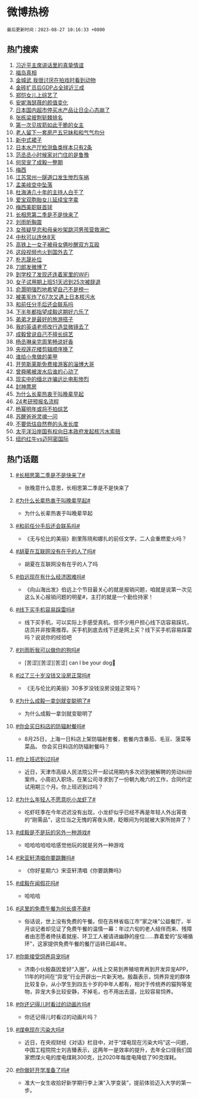 # 微博热榜

`最后更新时间：2023-08-27 10:16:33 +0800`

## 热门搜索

1. [习近平主席讲话里的真挚情谊](https://m.weibo.cn/search?containerid=100103type%3D1%26t%3D10%26q%3D%23%E4%B9%A0%E8%BF%91%E5%B9%B3%E4%B8%BB%E5%B8%AD%E8%AE%B2%E8%AF%9D%E9%87%8C%E7%9A%84%E7%9C%9F%E6%8C%9A%E6%83%85%E8%B0%8A%23&stream_entry_id=51&isnewpage=1&extparam=seat%3D1%26stream_entry_id%3D51%26cate%3D10103%26dgr%3D0%26pos%3D0%26filter_type%3Drealtimehot%26c_type%3D51%26display_time%3D1693102590%26pre_seqid%3D1693102590723027342105&luicode=10000011&lfid=106003type%253D25%2526t%253D3%2526disable_hot%253D1%2526filter_type%253Drealtimehot)
1. [福岛真相](https://m.weibo.cn/search?containerid=100103type%3D1%26t%3D10%26q%3D%23%E7%A6%8F%E5%B2%9B%E7%9C%9F%E7%9B%B8%23&stream_entry_id=31&isnewpage=1&extparam=seat%3D1%26realpos%3D1%26pos%3D0%26filter_type%3Drealtimehot%26c_type%3D31%26band_rank%3D1%26lcate%3D5001%26cate%3D5001%26flag%3D1%26stream_entry_id%3D31%26q%3D%2523%25E7%25A6%258F%25E5%25B2%259B%25E7%259C%259F%25E7%259B%25B8%2523%26dgr%3D0%26display_time%3D1693102590%26pre_seqid%3D1693102590723027342105&luicode=10000011&lfid=106003type%253D25%2526t%253D3%2526disable_hot%253D1%2526filter_type%253Drealtimehot)
1. [金城武 我很讨厌在拍戏时看到动物](https://m.weibo.cn/search?containerid=100103type%3D1%26t%3D10%26q%3D%E9%87%91%E5%9F%8E%E6%AD%A6+%E6%88%91%E5%BE%88%E8%AE%A8%E5%8E%8C%E5%9C%A8%E6%8B%8D%E6%88%8F%E6%97%B6%E7%9C%8B%E5%88%B0%E5%8A%A8%E7%89%A9&stream_entry_id=31&isnewpage=1&extparam=seat%3D1%26realpos%3D2%26pos%3D1%26filter_type%3Drealtimehot%26c_type%3D31%26band_rank%3D2%26lcate%3D5001%26cate%3D5001%26flag%3D1%26stream_entry_id%3D31%26q%3D%25E9%2587%2591%25E5%259F%258E%25E6%25AD%25A6%2520%25E6%2588%2591%25E5%25BE%2588%25E8%25AE%25A8%25E5%258E%258C%25E5%259C%25A8%25E6%258B%258D%25E6%2588%258F%25E6%2597%25B6%25E7%259C%258B%25E5%2588%25B0%25E5%258A%25A8%25E7%2589%25A9%26dgr%3D0%26display_time%3D1693102590%26pre_seqid%3D1693102590723027342105&luicode=10000011&lfid=106003type%253D25%2526t%253D3%2526disable_hot%253D1%2526filter_type%253Drealtimehot)
1. [金砖扩员后GDP占全球近三成](https://m.weibo.cn/search?containerid=100103type%3D1%26t%3D10%26q%3D%23%E9%87%91%E7%A0%96%E6%89%A9%E5%91%98%E5%90%8EGDP%E5%8D%A0%E5%85%A8%E7%90%83%E8%BF%91%E4%B8%89%E6%88%90%23&stream_entry_id=31&isnewpage=1&extparam=seat%3D1%26realpos%3D3%26pos%3D2%26filter_type%3Drealtimehot%26c_type%3D31%26band_rank%3D3%26lcate%3D5001%26cate%3D5001%26flag%3D0%26stream_entry_id%3D31%26q%3D%2523%25E9%2587%2591%25E7%25A0%2596%25E6%2589%25A9%25E5%2591%2598%25E5%2590%258EGDP%25E5%258D%25A0%25E5%2585%25A8%25E7%2590%2583%25E8%25BF%2591%25E4%25B8%2589%25E6%2588%2590%2523%26dgr%3D0%26display_time%3D1693102590%26pre_seqid%3D1693102590723027342105&luicode=10000011&lfid=106003type%253D25%2526t%253D3%2526disable_hot%253D1%2526filter_type%253Drealtimehot)
1. [郑恺女儿上综艺了](https://m.weibo.cn/search?containerid=100103type%3D1%26t%3D10%26q%3D%23%E9%83%91%E6%81%BA%E5%A5%B3%E5%84%BF%E4%B8%8A%E7%BB%BC%E8%89%BA%E4%BA%86%23&stream_entry_id=31&isnewpage=1&extparam=seat%3D1%26realpos%3D4%26pos%3D3%26filter_type%3Drealtimehot%26c_type%3D31%26band_rank%3D4%26lcate%3D5001%26cate%3D5001%26flag%3D2%26stream_entry_id%3D31%26q%3D%2523%25E9%2583%2591%25E6%2581%25BA%25E5%25A5%25B3%25E5%2584%25BF%25E4%25B8%258A%25E7%25BB%25BC%25E8%2589%25BA%25E4%25BA%2586%2523%26dgr%3D0%26display_time%3D1693102590%26pre_seqid%3D1693102590723027342105&luicode=10000011&lfid=106003type%253D25%2526t%253D3%2526disable_hot%253D1%2526filter_type%253Drealtimehot)
1. [安妮海瑟薇的颜值变化](https://m.weibo.cn/search?containerid=100103type%3D1%26t%3D10%26q%3D%E5%AE%89%E5%A6%AE%E6%B5%B7%E7%91%9F%E8%96%87%E7%9A%84%E9%A2%9C%E5%80%BC%E5%8F%98%E5%8C%96&stream_entry_id=31&isnewpage=1&extparam=seat%3D1%26realpos%3D5%26pos%3D4%26filter_type%3Drealtimehot%26c_type%3D31%26band_rank%3D5%26lcate%3D5001%26cate%3D5001%26flag%3D1%26stream_entry_id%3D31%26q%3D%25E5%25AE%2589%25E5%25A6%25AE%25E6%25B5%25B7%25E7%2591%259F%25E8%2596%2587%25E7%259A%2584%25E9%25A2%259C%25E5%2580%25BC%25E5%258F%2598%25E5%258C%2596%26dgr%3D0%26display_time%3D1693102590%26pre_seqid%3D1693102590723027342105&luicode=10000011&lfid=106003type%253D25%2526t%253D3%2526disable_hot%253D1%2526filter_type%253Drealtimehot)
1. [日本国内超市停买水产品让日企心态崩了](https://m.weibo.cn/search?containerid=100103type%3D1%26t%3D10%26q%3D%23%E6%97%A5%E6%9C%AC%E5%9B%BD%E5%86%85%E8%B6%85%E5%B8%82%E5%81%9C%E4%B9%B0%E6%B0%B4%E4%BA%A7%E5%93%81%E8%AE%A9%E6%97%A5%E4%BC%81%E5%BF%83%E6%80%81%E5%B4%A9%E4%BA%86%23&stream_entry_id=31&isnewpage=1&extparam=seat%3D1%26realpos%3D6%26pos%3D5%26filter_type%3Drealtimehot%26c_type%3D31%26band_rank%3D6%26lcate%3D5001%26cate%3D5001%26flag%3D16%26stream_entry_id%3D31%26q%3D%2523%25E6%2597%25A5%25E6%259C%25AC%25E5%259B%25BD%25E5%2586%2585%25E8%25B6%2585%25E5%25B8%2582%25E5%2581%259C%25E4%25B9%25B0%25E6%25B0%25B4%25E4%25BA%25A7%25E5%2593%2581%25E8%25AE%25A9%25E6%2597%25A5%25E4%25BC%2581%25E5%25BF%2583%25E6%2580%2581%25E5%25B4%25A9%25E4%25BA%2586%2523%26dgr%3D0%26display_time%3D1693102590%26pre_seqid%3D1693102590723027342105&luicode=10000011&lfid=106003type%253D25%2526t%253D3%2526disable_hot%253D1%2526filter_type%253Drealtimehot)
1. [张栋梁披荆斩棘排名](https://m.weibo.cn/search?containerid=100103type%3D1%26t%3D10%26q%3D%23%E5%BC%A0%E6%A0%8B%E6%A2%81%E6%8A%AB%E8%8D%86%E6%96%A9%E6%A3%98%E6%8E%92%E5%90%8D%23&stream_entry_id=31&isnewpage=1&extparam=seat%3D1%26realpos%3D7%26pos%3D6%26filter_type%3Drealtimehot%26c_type%3D31%26band_rank%3D7%26lcate%3D5001%26cate%3D5001%26flag%3D1%26stream_entry_id%3D31%26q%3D%2523%25E5%25BC%25A0%25E6%25A0%258B%25E6%25A2%2581%25E6%258A%25AB%25E8%258D%2586%25E6%2596%25A9%25E6%25A3%2598%25E6%258E%2592%25E5%2590%258D%2523%26dgr%3D0%26display_time%3D1693102590%26pre_seqid%3D1693102590723027342105&luicode=10000011&lfid=106003type%253D25%2526t%253D3%2526disable_hot%253D1%2526filter_type%253Drealtimehot)
1. [第一次见拔箭如此干脆的女主](https://m.weibo.cn/search?containerid=100103type%3D1%26t%3D10%26q%3D%E7%AC%AC%E4%B8%80%E6%AC%A1%E8%A7%81%E6%8B%94%E7%AE%AD%E5%A6%82%E6%AD%A4%E5%B9%B2%E8%84%86%E7%9A%84%E5%A5%B3%E4%B8%BB&stream_entry_id=31&isnewpage=1&extparam=seat%3D1%26realpos%3D8%26pos%3D7%26filter_type%3Drealtimehot%26c_type%3D31%26band_rank%3D8%26lcate%3D5001%26cate%3D5001%26flag%3D2%26stream_entry_id%3D31%26q%3D%25E7%25AC%25AC%25E4%25B8%2580%25E6%25AC%25A1%25E8%25A7%2581%25E6%258B%2594%25E7%25AE%25AD%25E5%25A6%2582%25E6%25AD%25A4%25E5%25B9%25B2%25E8%2584%2586%25E7%259A%2584%25E5%25A5%25B3%25E4%25B8%25BB%26dgr%3D0%26display_time%3D1693102590%26pre_seqid%3D1693102590723027342105&luicode=10000011&lfid=106003type%253D25%2526t%253D3%2526disable_hot%253D1%2526filter_type%253Drealtimehot)
1. [老人留下一套房产五兄妹和和气气均分](https://m.weibo.cn/search?containerid=100103type%3D1%26t%3D10%26q%3D%23%E8%80%81%E4%BA%BA%E7%95%99%E4%B8%8B%E4%B8%80%E5%A5%97%E6%88%BF%E4%BA%A7%E4%BA%94%E5%85%84%E5%A6%B9%E5%92%8C%E5%92%8C%E6%B0%94%E6%B0%94%E5%9D%87%E5%88%86%23&stream_entry_id=31&isnewpage=1&extparam=seat%3D1%26realpos%3D9%26pos%3D8%26filter_type%3Drealtimehot%26c_type%3D31%26band_rank%3D9%26lcate%3D5001%26cate%3D5001%26flag%3D32768%26stream_entry_id%3D31%26q%3D%2523%25E8%2580%2581%25E4%25BA%25BA%25E7%2595%2599%25E4%25B8%258B%25E4%25B8%2580%25E5%25A5%2597%25E6%2588%25BF%25E4%25BA%25A7%25E4%25BA%2594%25E5%2585%2584%25E5%25A6%25B9%25E5%2592%258C%25E5%2592%258C%25E6%25B0%2594%25E6%25B0%2594%25E5%259D%2587%25E5%2588%2586%2523%26dgr%3D0%26display_time%3D1693102590%26pre_seqid%3D1693102590723027342105&luicode=10000011&lfid=106003type%253D25%2526t%253D3%2526disable_hot%253D1%2526filter_type%253Drealtimehot)
1. [新中式裙子](https://m.weibo.cn/search?containerid=100103type%3D1%26t%3D10%26q%3D%E6%96%B0%E4%B8%AD%E5%BC%8F%E8%A3%99%E5%AD%90&stream_entry_id=31&isnewpage=1&extparam=seat%3D1%26realpos%3D10%26pos%3D9%26filter_type%3Drealtimehot%26c_type%3D31%26band_rank%3D10%26lcate%3D5001%26cate%3D5001%26flag%3D1%26stream_entry_id%3D31%26q%3D%25E6%2596%25B0%25E4%25B8%25AD%25E5%25BC%258F%25E8%25A3%2599%25E5%25AD%2590%26dgr%3D0%26display_time%3D1693102590%26pre_seqid%3D1693102590723027342105&luicode=10000011&lfid=106003type%253D25%2526t%253D3%2526disable_hot%253D1%2526filter_type%253Drealtimehot)
1. [日本水产厅检测鱼类样本只有2条](https://m.weibo.cn/search?containerid=100103type%3D1%26t%3D10%26q%3D%23%E6%97%A5%E6%9C%AC%E6%B0%B4%E4%BA%A7%E5%8E%85%E6%A3%80%E6%B5%8B%E9%B1%BC%E7%B1%BB%E6%A0%B7%E6%9C%AC%E5%8F%AA%E6%9C%892%E6%9D%A1%23&stream_entry_id=31&isnewpage=1&extparam=seat%3D1%26realpos%3D11%26pos%3D10%26filter_type%3Drealtimehot%26c_type%3D31%26band_rank%3D11%26lcate%3D5001%26cate%3D5001%26flag%3D2%26stream_entry_id%3D31%26q%3D%2523%25E6%2597%25A5%25E6%259C%25AC%25E6%25B0%25B4%25E4%25BA%25A7%25E5%258E%2585%25E6%25A3%2580%25E6%25B5%258B%25E9%25B1%25BC%25E7%25B1%25BB%25E6%25A0%25B7%25E6%259C%25AC%25E5%258F%25AA%25E6%259C%25892%25E6%259D%25A1%2523%26dgr%3D0%26display_time%3D1693102590%26pre_seqid%3D1693102590723027342105&luicode=10000011&lfid=106003type%253D25%2526t%253D3%2526disable_hot%253D1%2526filter_type%253Drealtimehot)
1. [范丞丞小时候家对门住的是鲁豫](https://m.weibo.cn/search?containerid=100103type%3D1%26t%3D10%26q%3D%23%E8%8C%83%E4%B8%9E%E4%B8%9E%E5%B0%8F%E6%97%B6%E5%80%99%E5%AE%B6%E5%AF%B9%E9%97%A8%E4%BD%8F%E7%9A%84%E6%98%AF%E9%B2%81%E8%B1%AB%23&stream_entry_id=31&isnewpage=1&extparam=seat%3D1%26realpos%3D12%26pos%3D11%26filter_type%3Drealtimehot%26c_type%3D31%26band_rank%3D12%26lcate%3D5001%26cate%3D5001%26flag%3D1%26stream_entry_id%3D31%26q%3D%2523%25E8%258C%2583%25E4%25B8%259E%25E4%25B8%259E%25E5%25B0%258F%25E6%2597%25B6%25E5%2580%2599%25E5%25AE%25B6%25E5%25AF%25B9%25E9%2597%25A8%25E4%25BD%258F%25E7%259A%2584%25E6%2598%25AF%25E9%25B2%2581%25E8%25B1%25AB%2523%26dgr%3D0%26display_time%3D1693102590%26pre_seqid%3D1693102590723027342105&luicode=10000011&lfid=106003type%253D25%2526t%253D3%2526disable_hot%253D1%2526filter_type%253Drealtimehot)
1. [何炅宠了成毅一整期](https://m.weibo.cn/search?containerid=100103type%3D1%26t%3D10%26q%3D%23%E4%BD%95%E7%82%85%E5%AE%A0%E4%BA%86%E6%88%90%E6%AF%85%E4%B8%80%E6%95%B4%E6%9C%9F%23&stream_entry_id=31&isnewpage=1&extparam=seat%3D1%26realpos%3D13%26pos%3D12%26filter_type%3Drealtimehot%26c_type%3D31%26band_rank%3D13%26lcate%3D5001%26cate%3D5001%26flag%3D1%26stream_entry_id%3D31%26q%3D%2523%25E4%25BD%2595%25E7%2582%2585%25E5%25AE%25A0%25E4%25BA%2586%25E6%2588%2590%25E6%25AF%2585%25E4%25B8%2580%25E6%2595%25B4%25E6%259C%259F%2523%26dgr%3D0%26display_time%3D1693102590%26pre_seqid%3D1693102590723027342105&luicode=10000011&lfid=106003type%253D25%2526t%253D3%2526disable_hot%253D1%2526filter_type%253Drealtimehot)
1. [梅西](https://m.weibo.cn/search?containerid=100103type%3D1%26t%3D10%26q%3D%E6%A2%85%E8%A5%BF&stream_entry_id=31&isnewpage=1&extparam=seat%3D1%26realpos%3D14%26pos%3D13%26filter_type%3Drealtimehot%26c_type%3D31%26band_rank%3D14%26lcate%3D5001%26cate%3D5001%26flag%3D1%26stream_entry_id%3D31%26q%3D%25E6%25A2%2585%25E8%25A5%25BF%26dgr%3D0%26display_time%3D1693102590%26pre_seqid%3D1693102590723027342105&luicode=10000011&lfid=106003type%253D25%2526t%253D3%2526disable_hot%253D1%2526filter_type%253Drealtimehot)
1. [江苏常州一隧道口发生惨烈车祸](https://m.weibo.cn/search?containerid=100103type%3D1%26t%3D10%26q%3D%23%E6%B1%9F%E8%8B%8F%E5%B8%B8%E5%B7%9E%E4%B8%80%E9%9A%A7%E9%81%93%E5%8F%A3%E5%8F%91%E7%94%9F%E6%83%A8%E7%83%88%E8%BD%A6%E7%A5%B8%23&stream_entry_id=31&isnewpage=1&extparam=seat%3D1%26realpos%3D15%26pos%3D14%26filter_type%3Drealtimehot%26c_type%3D31%26band_rank%3D15%26lcate%3D5001%26cate%3D5001%26flag%3D0%26stream_entry_id%3D31%26q%3D%2523%25E6%25B1%259F%25E8%258B%258F%25E5%25B8%25B8%25E5%25B7%259E%25E4%25B8%2580%25E9%259A%25A7%25E9%2581%2593%25E5%258F%25A3%25E5%258F%2591%25E7%2594%259F%25E6%2583%25A8%25E7%2583%2588%25E8%25BD%25A6%25E7%25A5%25B8%2523%26dgr%3D0%26display_time%3D1693102590%26pre_seqid%3D1693102590723027342105&luicode=10000011&lfid=106003type%253D25%2526t%253D3%2526disable_hot%253D1%2526filter_type%253Drealtimehot)
1. [孟美岐空中坠落](https://m.weibo.cn/search?containerid=100103type%3D1%26t%3D10%26q%3D%23%E5%AD%9F%E7%BE%8E%E5%B2%90%E7%A9%BA%E4%B8%AD%E5%9D%A0%E8%90%BD%23&stream_entry_id=31&isnewpage=1&extparam=seat%3D1%26realpos%3D16%26pos%3D15%26filter_type%3Drealtimehot%26c_type%3D31%26band_rank%3D16%26lcate%3D5001%26cate%3D5001%26flag%3D2%26stream_entry_id%3D31%26q%3D%2523%25E5%25AD%259F%25E7%25BE%258E%25E5%25B2%2590%25E7%25A9%25BA%25E4%25B8%25AD%25E5%259D%25A0%25E8%2590%25BD%2523%26dgr%3D0%26display_time%3D1693102590%26pre_seqid%3D1693102590723027342105&luicode=10000011&lfid=106003type%253D25%2526t%253D3%2526disable_hot%253D1%2526filter_type%253Drealtimehot)
1. [杜海涛几十年的主持人白干了](https://m.weibo.cn/search?containerid=100103type%3D1%26t%3D10%26q%3D%23%E6%9D%9C%E6%B5%B7%E6%B6%9B%E5%87%A0%E5%8D%81%E5%B9%B4%E7%9A%84%E4%B8%BB%E6%8C%81%E4%BA%BA%E7%99%BD%E5%B9%B2%E4%BA%86%23&stream_entry_id=31&isnewpage=1&extparam=seat%3D1%26realpos%3D17%26pos%3D16%26filter_type%3Drealtimehot%26c_type%3D31%26band_rank%3D17%26lcate%3D5001%26cate%3D5001%26flag%3D1%26stream_entry_id%3D31%26q%3D%2523%25E6%259D%259C%25E6%25B5%25B7%25E6%25B6%259B%25E5%2587%25A0%25E5%258D%2581%25E5%25B9%25B4%25E7%259A%2584%25E4%25B8%25BB%25E6%258C%2581%25E4%25BA%25BA%25E7%2599%25BD%25E5%25B9%25B2%25E4%25BA%2586%2523%26dgr%3D0%26display_time%3D1693102590%26pre_seqid%3D1693102590723027342105&luicode=10000011&lfid=106003type%253D25%2526t%253D3%2526disable_hot%253D1%2526filter_type%253Drealtimehot)
1. [爱宝双胞胎女儿延续宝字辈](https://m.weibo.cn/search?containerid=100103type%3D1%26t%3D10%26q%3D%23%E7%88%B1%E5%AE%9D%E5%8F%8C%E8%83%9E%E8%83%8E%E5%A5%B3%E5%84%BF%E5%BB%B6%E7%BB%AD%E5%AE%9D%E5%AD%97%E8%BE%88%23&stream_entry_id=31&isnewpage=1&extparam=seat%3D1%26realpos%3D18%26pos%3D17%26filter_type%3Drealtimehot%26c_type%3D31%26band_rank%3D18%26lcate%3D5001%26cate%3D5001%26flag%3D32768%26stream_entry_id%3D31%26q%3D%2523%25E7%2588%25B1%25E5%25AE%259D%25E5%258F%258C%25E8%2583%259E%25E8%2583%258E%25E5%25A5%25B3%25E5%2584%25BF%25E5%25BB%25B6%25E7%25BB%25AD%25E5%25AE%259D%25E5%25AD%2597%25E8%25BE%2588%2523%26dgr%3D0%26display_time%3D1693102590%26pre_seqid%3D1693102590723027342105&luicode=10000011&lfid=106003type%253D25%2526t%253D3%2526disable_hot%253D1%2526filter_type%253Drealtimehot)
1. [梅西美职联首球](https://m.weibo.cn/search?containerid=100103type%3D1%26t%3D10%26q%3D%23%E6%A2%85%E8%A5%BF%E7%BE%8E%E8%81%8C%E8%81%94%E9%A6%96%E7%90%83%23&stream_entry_id=31&isnewpage=1&extparam=seat%3D1%26realpos%3D19%26pos%3D18%26filter_type%3Drealtimehot%26c_type%3D31%26band_rank%3D19%26lcate%3D5001%26cate%3D5001%26flag%3D1%26stream_entry_id%3D31%26q%3D%2523%25E6%25A2%2585%25E8%25A5%25BF%25E7%25BE%258E%25E8%2581%258C%25E8%2581%2594%25E9%25A6%2596%25E7%2590%2583%2523%26dgr%3D0%26display_time%3D1693102590%26pre_seqid%3D1693102590723027342105&luicode=10000011&lfid=106003type%253D25%2526t%253D3%2526disable_hot%253D1%2526filter_type%253Drealtimehot)
1. [长相思第二季是不是快来了](https://m.weibo.cn/search?containerid=100103type%3D1%26t%3D10%26q%3D%23%E9%95%BF%E7%9B%B8%E6%80%9D%E7%AC%AC%E4%BA%8C%E5%AD%A3%E6%98%AF%E4%B8%8D%E6%98%AF%E5%BF%AB%E6%9D%A5%E4%BA%86%23&stream_entry_id=31&isnewpage=1&extparam=seat%3D1%26realpos%3D20%26pos%3D19%26filter_type%3Drealtimehot%26c_type%3D31%26band_rank%3D20%26lcate%3D5001%26cate%3D5001%26flag%3D0%26stream_entry_id%3D31%26q%3D%2523%25E9%2595%25BF%25E7%259B%25B8%25E6%2580%259D%25E7%25AC%25AC%25E4%25BA%258C%25E5%25AD%25A3%25E6%2598%25AF%25E4%25B8%258D%25E6%2598%25AF%25E5%25BF%25AB%25E6%259D%25A5%25E4%25BA%2586%2523%26dgr%3D0%26display_time%3D1693102590%26pre_seqid%3D1693102590723027342105&luicode=10000011&lfid=106003type%253D25%2526t%253D3%2526disable_hot%253D1%2526filter_type%253Drealtimehot)
1. [刘雨昕胸震](https://m.weibo.cn/search?containerid=100103type%3D1%26t%3D10%26q%3D%23%E5%88%98%E9%9B%A8%E6%98%95%E8%83%B8%E9%9C%87%23&stream_entry_id=31&isnewpage=1&extparam=seat%3D1%26realpos%3D21%26pos%3D20%26filter_type%3Drealtimehot%26c_type%3D31%26band_rank%3D21%26lcate%3D5001%26cate%3D5001%26flag%3D1%26stream_entry_id%3D31%26q%3D%2523%25E5%2588%2598%25E9%259B%25A8%25E6%2598%2595%25E8%2583%25B8%25E9%259C%2587%2523%26dgr%3D0%26display_time%3D1693102590%26pre_seqid%3D1693102590723027342105&luicode=10000011&lfid=106003type%253D25%2526t%253D3%2526disable_hot%253D1%2526filter_type%253Drealtimehot)
1. [女孩疑早恋和母亲吵架跳河男孩营救溺亡](https://m.weibo.cn/search?containerid=100103type%3D1%26t%3D10%26q%3D%23%E5%A5%B3%E5%AD%A9%E7%96%91%E6%97%A9%E6%81%8B%E5%92%8C%E6%AF%8D%E4%BA%B2%E5%90%B5%E6%9E%B6%E8%B7%B3%E6%B2%B3%E7%94%B7%E5%AD%A9%E8%90%A5%E6%95%91%E6%BA%BA%E4%BA%A1%23&stream_entry_id=31&isnewpage=1&extparam=seat%3D1%26realpos%3D22%26pos%3D21%26filter_type%3Drealtimehot%26c_type%3D31%26band_rank%3D22%26lcate%3D5001%26cate%3D5001%26flag%3D2%26stream_entry_id%3D31%26q%3D%2523%25E5%25A5%25B3%25E5%25AD%25A9%25E7%2596%2591%25E6%2597%25A9%25E6%2581%258B%25E5%2592%258C%25E6%25AF%258D%25E4%25BA%25B2%25E5%2590%25B5%25E6%259E%25B6%25E8%25B7%25B3%25E6%25B2%25B3%25E7%2594%25B7%25E5%25AD%25A9%25E8%2590%25A5%25E6%2595%2591%25E6%25BA%25BA%25E4%25BA%25A1%2523%26dgr%3D0%26display_time%3D1693102590%26pre_seqid%3D1693102590723027342105&luicode=10000011&lfid=106003type%253D25%2526t%253D3%2526disable_hot%253D1%2526filter_type%253Drealtimehot)
1. [中秋可以连休8天](https://m.weibo.cn/search?containerid=100103type%3D1%26t%3D10%26q%3D%23%E4%B8%AD%E7%A7%8B%E5%8F%AF%E4%BB%A5%E8%BF%9E%E4%BC%918%E5%A4%A9%23&stream_entry_id=31&isnewpage=1&extparam=seat%3D1%26realpos%3D23%26pos%3D22%26filter_type%3Drealtimehot%26c_type%3D31%26band_rank%3D23%26lcate%3D5001%26cate%3D5001%26flag%3D1%26stream_entry_id%3D31%26q%3D%2523%25E4%25B8%25AD%25E7%25A7%258B%25E5%258F%25AF%25E4%25BB%25A5%25E8%25BF%259E%25E4%25BC%25918%25E5%25A4%25A9%2523%26dgr%3D0%26display_time%3D1693102590%26pre_seqid%3D1693102590723027342105&luicode=10000011&lfid=106003type%253D25%2526t%253D3%2526disable_hot%253D1%2526filter_type%253Drealtimehot)
1. [高铁上一女子被母女俩吵醒双方互殴](https://m.weibo.cn/search?containerid=100103type%3D1%26t%3D10%26q%3D%23%E9%AB%98%E9%93%81%E4%B8%8A%E4%B8%80%E5%A5%B3%E5%AD%90%E8%A2%AB%E6%AF%8D%E5%A5%B3%E4%BF%A9%E5%90%B5%E9%86%92%E5%8F%8C%E6%96%B9%E4%BA%92%E6%AE%B4%23&stream_entry_id=31&isnewpage=1&extparam=seat%3D1%26realpos%3D24%26pos%3D23%26filter_type%3Drealtimehot%26c_type%3D31%26band_rank%3D24%26lcate%3D5001%26cate%3D5001%26flag%3D1%26stream_entry_id%3D31%26q%3D%2523%25E9%25AB%2598%25E9%2593%2581%25E4%25B8%258A%25E4%25B8%2580%25E5%25A5%25B3%25E5%25AD%2590%25E8%25A2%25AB%25E6%25AF%258D%25E5%25A5%25B3%25E4%25BF%25A9%25E5%2590%25B5%25E9%2586%2592%25E5%258F%258C%25E6%2596%25B9%25E4%25BA%2592%25E6%25AE%25B4%2523%26dgr%3D0%26display_time%3D1693102590%26pre_seqid%3D1693102590723027342105&luicode=10000011&lfid=106003type%253D25%2526t%253D3%2526disable_hot%253D1%2526filter_type%253Drealtimehot)
1. [这段视频也火到国外去了](https://m.weibo.cn/search?containerid=100103type%3D1%26t%3D10%26q%3D%E8%BF%99%E6%AE%B5%E8%A7%86%E9%A2%91%E4%B9%9F%E7%81%AB%E5%88%B0%E5%9B%BD%E5%A4%96%E5%8E%BB%E4%BA%86&stream_entry_id=31&isnewpage=1&extparam=seat%3D1%26realpos%3D25%26pos%3D24%26filter_type%3Drealtimehot%26c_type%3D31%26band_rank%3D25%26lcate%3D5001%26cate%3D5001%26flag%3D1%26stream_entry_id%3D31%26q%3D%25E8%25BF%2599%25E6%25AE%25B5%25E8%25A7%2586%25E9%25A2%2591%25E4%25B9%259F%25E7%2581%25AB%25E5%2588%25B0%25E5%259B%25BD%25E5%25A4%2596%25E5%258E%25BB%25E4%25BA%2586%26dgr%3D0%26display_time%3D1693102590%26pre_seqid%3D1693102590723027342105&luicode=10000011&lfid=106003type%253D25%2526t%253D3%2526disable_hot%253D1%2526filter_type%253Drealtimehot)
1. [朴志晟补位](https://m.weibo.cn/search?containerid=100103type%3D1%26t%3D10%26q%3D%E6%9C%B4%E5%BF%97%E6%99%9F%E8%A1%A5%E4%BD%8D&stream_entry_id=31&isnewpage=1&extparam=seat%3D1%26realpos%3D26%26pos%3D25%26filter_type%3Drealtimehot%26c_type%3D31%26band_rank%3D26%26lcate%3D5001%26cate%3D5001%26flag%3D1%26stream_entry_id%3D31%26q%3D%25E6%259C%25B4%25E5%25BF%2597%25E6%2599%259F%25E8%25A1%25A5%25E4%25BD%258D%26dgr%3D0%26display_time%3D1693102590%26pre_seqid%3D1693102590723027342105&luicode=10000011&lfid=106003type%253D25%2526t%253D3%2526disable_hot%253D1%2526filter_type%253Drealtimehot)
1. [刀郎发微博了](https://m.weibo.cn/search?containerid=100103type%3D1%26t%3D10%26q%3D%23%E5%88%80%E9%83%8E%E5%8F%91%E5%BE%AE%E5%8D%9A%E4%BA%86%23&stream_entry_id=31&isnewpage=1&extparam=seat%3D1%26realpos%3D27%26pos%3D26%26filter_type%3Drealtimehot%26c_type%3D31%26band_rank%3D27%26lcate%3D5001%26cate%3D5001%26flag%3D0%26stream_entry_id%3D31%26q%3D%2523%25E5%2588%2580%25E9%2583%258E%25E5%258F%2591%25E5%25BE%25AE%25E5%258D%259A%25E4%25BA%2586%2523%26dgr%3D0%26display_time%3D1693102590%26pre_seqid%3D1693102590723027342105&luicode=10000011&lfid=106003type%253D25%2526t%253D3%2526disable_hot%253D1%2526filter_type%253Drealtimehot)
1. [到学校了发现还连着家里的WiFi](https://m.weibo.cn/search?containerid=100103type%3D1%26t%3D10%26q%3D%E5%88%B0%E5%AD%A6%E6%A0%A1%E4%BA%86%E5%8F%91%E7%8E%B0%E8%BF%98%E8%BF%9E%E7%9D%80%E5%AE%B6%E9%87%8C%E7%9A%84WiFi&stream_entry_id=31&isnewpage=1&extparam=seat%3D1%26realpos%3D28%26pos%3D27%26filter_type%3Drealtimehot%26c_type%3D31%26band_rank%3D28%26lcate%3D5001%26cate%3D5001%26flag%3D0%26stream_entry_id%3D31%26q%3D%25E5%2588%25B0%25E5%25AD%25A6%25E6%25A0%25A1%25E4%25BA%2586%25E5%258F%2591%25E7%258E%25B0%25E8%25BF%2598%25E8%25BF%259E%25E7%259D%2580%25E5%25AE%25B6%25E9%2587%258C%25E7%259A%2584WiFi%26dgr%3D0%26display_time%3D1693102590%26pre_seqid%3D1693102590723027342105&luicode=10000011&lfid=106003type%253D25%2526t%253D3%2526disable_hot%253D1%2526filter_type%253Drealtimehot)
1. [女子试用期上班51天迟到25次被辞退](https://m.weibo.cn/search?containerid=100103type%3D1%26t%3D10%26q%3D%23%E5%A5%B3%E5%AD%90%E8%AF%95%E7%94%A8%E6%9C%9F%E4%B8%8A%E7%8F%AD51%E5%A4%A9%E8%BF%9F%E5%88%B025%E6%AC%A1%E8%A2%AB%E8%BE%9E%E9%80%80%23&stream_entry_id=31&isnewpage=1&extparam=seat%3D1%26realpos%3D29%26pos%3D28%26filter_type%3Drealtimehot%26c_type%3D31%26band_rank%3D29%26lcate%3D5001%26cate%3D5001%26flag%3D0%26stream_entry_id%3D31%26q%3D%2523%25E5%25A5%25B3%25E5%25AD%2590%25E8%25AF%2595%25E7%2594%25A8%25E6%259C%259F%25E4%25B8%258A%25E7%258F%25AD51%25E5%25A4%25A9%25E8%25BF%259F%25E5%2588%25B025%25E6%25AC%25A1%25E8%25A2%25AB%25E8%25BE%259E%25E9%2580%2580%2523%26dgr%3D0%26display_time%3D1693102590%26pre_seqid%3D1693102590723027342105&luicode=10000011&lfid=106003type%253D25%2526t%253D3%2526disable_hot%253D1%2526filter_type%253Drealtimehot)
1. [俞灏明强烈地希望自己不是榜一](https://m.weibo.cn/search?containerid=100103type%3D1%26t%3D10%26q%3D%23%E4%BF%9E%E7%81%8F%E6%98%8E%E5%BC%BA%E7%83%88%E5%9C%B0%E5%B8%8C%E6%9C%9B%E8%87%AA%E5%B7%B1%E4%B8%8D%E6%98%AF%E6%A6%9C%E4%B8%80%23&stream_entry_id=31&isnewpage=1&extparam=seat%3D1%26realpos%3D30%26pos%3D29%26filter_type%3Drealtimehot%26c_type%3D31%26band_rank%3D30%26lcate%3D5001%26cate%3D5001%26flag%3D1%26stream_entry_id%3D31%26q%3D%2523%25E4%25BF%259E%25E7%2581%258F%25E6%2598%258E%25E5%25BC%25BA%25E7%2583%2588%25E5%259C%25B0%25E5%25B8%258C%25E6%259C%259B%25E8%2587%25AA%25E5%25B7%25B1%25E4%25B8%258D%25E6%2598%25AF%25E6%25A6%259C%25E4%25B8%2580%2523%26dgr%3D0%26display_time%3D1693102590%26pre_seqid%3D1693102590723027342105&luicode=10000011&lfid=106003type%253D25%2526t%253D3%2526disable_hot%253D1%2526filter_type%253Drealtimehot)
1. [被美军炸了67次又遇上日本核污水](https://m.weibo.cn/search?containerid=100103type%3D1%26t%3D10%26q%3D%23%E8%A2%AB%E7%BE%8E%E5%86%9B%E7%82%B8%E4%BA%8667%E6%AC%A1%E5%8F%88%E9%81%87%E4%B8%8A%E6%97%A5%E6%9C%AC%E6%A0%B8%E6%B1%A1%E6%B0%B4%23&stream_entry_id=31&isnewpage=1&extparam=seat%3D1%26realpos%3D31%26pos%3D30%26filter_type%3Drealtimehot%26c_type%3D31%26band_rank%3D31%26lcate%3D5001%26cate%3D5001%26flag%3D1%26stream_entry_id%3D31%26q%3D%2523%25E8%25A2%25AB%25E7%25BE%258E%25E5%2586%259B%25E7%2582%25B8%25E4%25BA%258667%25E6%25AC%25A1%25E5%258F%2588%25E9%2581%2587%25E4%25B8%258A%25E6%2597%25A5%25E6%259C%25AC%25E6%25A0%25B8%25E6%25B1%25A1%25E6%25B0%25B4%2523%26dgr%3D0%26display_time%3D1693102590%26pre_seqid%3D1693102590723027342105&luicode=10000011&lfid=106003type%253D25%2526t%253D3%2526disable_hot%253D1%2526filter_type%253Drealtimehot)
1. [和前任分手后还会联系吗](https://m.weibo.cn/search?containerid=100103type%3D1%26t%3D10%26q%3D%23%E5%92%8C%E5%89%8D%E4%BB%BB%E5%88%86%E6%89%8B%E5%90%8E%E8%BF%98%E4%BC%9A%E8%81%94%E7%B3%BB%E5%90%97%23&stream_entry_id=31&isnewpage=1&extparam=seat%3D1%26realpos%3D32%26pos%3D31%26filter_type%3Drealtimehot%26c_type%3D31%26band_rank%3D32%26lcate%3D5001%26cate%3D5001%26flag%3D1%26stream_entry_id%3D31%26q%3D%2523%25E5%2592%258C%25E5%2589%258D%25E4%25BB%25BB%25E5%2588%2586%25E6%2589%258B%25E5%2590%258E%25E8%25BF%2598%25E4%25BC%259A%25E8%2581%2594%25E7%25B3%25BB%25E5%2590%2597%2523%26dgr%3D0%26display_time%3D1693102590%26pre_seqid%3D1693102590723027342105&luicode=10000011&lfid=106003type%253D25%2526t%253D3%2526disable_hot%253D1%2526filter_type%253Drealtimehot)
1. [下半年都指望成毅这期好六乐了](https://m.weibo.cn/search?containerid=100103type%3D1%26t%3D10%26q%3D%E4%B8%8B%E5%8D%8A%E5%B9%B4%E9%83%BD%E6%8C%87%E6%9C%9B%E6%88%90%E6%AF%85%E8%BF%99%E6%9C%9F%E5%A5%BD%E5%85%AD%E4%B9%90%E4%BA%86&stream_entry_id=31&isnewpage=1&extparam=seat%3D1%26realpos%3D33%26pos%3D32%26filter_type%3Drealtimehot%26c_type%3D31%26band_rank%3D33%26lcate%3D5001%26cate%3D5001%26flag%3D1%26stream_entry_id%3D31%26q%3D%25E4%25B8%258B%25E5%258D%258A%25E5%25B9%25B4%25E9%2583%25BD%25E6%258C%2587%25E6%259C%259B%25E6%2588%2590%25E6%25AF%2585%25E8%25BF%2599%25E6%259C%259F%25E5%25A5%25BD%25E5%2585%25AD%25E4%25B9%2590%25E4%25BA%2586%26dgr%3D0%26display_time%3D1693102590%26pre_seqid%3D1693102590723027342105&luicode=10000011&lfid=106003type%253D25%2526t%253D3%2526disable_hot%253D1%2526filter_type%253Drealtimehot)
1. [弟弟才是最好的旅游搭子](https://m.weibo.cn/search?containerid=100103type%3D1%26t%3D10%26q%3D%E5%BC%9F%E5%BC%9F%E6%89%8D%E6%98%AF%E6%9C%80%E5%A5%BD%E7%9A%84%E6%97%85%E6%B8%B8%E6%90%AD%E5%AD%90&stream_entry_id=31&isnewpage=1&extparam=seat%3D1%26realpos%3D34%26pos%3D33%26filter_type%3Drealtimehot%26c_type%3D31%26band_rank%3D34%26lcate%3D5001%26cate%3D5001%26flag%3D0%26stream_entry_id%3D31%26q%3D%25E5%25BC%259F%25E5%25BC%259F%25E6%2589%258D%25E6%2598%25AF%25E6%259C%2580%25E5%25A5%25BD%25E7%259A%2584%25E6%2597%2585%25E6%25B8%25B8%25E6%2590%25AD%25E5%25AD%2590%26dgr%3D0%26display_time%3D1693102590%26pre_seqid%3D1693102590723027342105&luicode=10000011&lfid=106003type%253D25%2526t%253D3%2526disable_hot%253D1%2526filter_type%253Drealtimehot)
1. [我的英语老师改行造显微镜去了](https://m.weibo.cn/search?containerid=100103type%3D1%26t%3D10%26q%3D%23%E6%88%91%E7%9A%84%E8%8B%B1%E8%AF%AD%E8%80%81%E5%B8%88%E6%94%B9%E8%A1%8C%E9%80%A0%E6%98%BE%E5%BE%AE%E9%95%9C%E5%8E%BB%E4%BA%86%23&stream_entry_id=31&isnewpage=1&extparam=seat%3D1%26realpos%3D35%26pos%3D34%26filter_type%3Drealtimehot%26c_type%3D31%26band_rank%3D35%26lcate%3D5001%26cate%3D5001%26flag%3D32768%26stream_entry_id%3D31%26q%3D%2523%25E6%2588%2591%25E7%259A%2584%25E8%258B%25B1%25E8%25AF%25AD%25E8%2580%2581%25E5%25B8%2588%25E6%2594%25B9%25E8%25A1%258C%25E9%2580%25A0%25E6%2598%25BE%25E5%25BE%25AE%25E9%2595%259C%25E5%258E%25BB%25E4%25BA%2586%2523%26dgr%3D0%26display_time%3D1693102590%26pre_seqid%3D1693102590723027342105&luicode=10000011&lfid=106003type%253D25%2526t%253D3%2526disable_hot%253D1%2526filter_type%253Drealtimehot)
1. [成毅曾说自己不擅长综艺](https://m.weibo.cn/search?containerid=100103type%3D1%26t%3D10%26q%3D%23%E6%88%90%E6%AF%85%E6%9B%BE%E8%AF%B4%E8%87%AA%E5%B7%B1%E4%B8%8D%E6%93%85%E9%95%BF%E7%BB%BC%E8%89%BA%23&stream_entry_id=31&isnewpage=1&extparam=seat%3D1%26realpos%3D36%26pos%3D35%26filter_type%3Drealtimehot%26c_type%3D31%26band_rank%3D36%26lcate%3D5001%26cate%3D5001%26flag%3D1%26stream_entry_id%3D31%26q%3D%2523%25E6%2588%2590%25E6%25AF%2585%25E6%259B%25BE%25E8%25AF%25B4%25E8%2587%25AA%25E5%25B7%25B1%25E4%25B8%258D%25E6%2593%2585%25E9%2595%25BF%25E7%25BB%25BC%25E8%2589%25BA%2523%26dgr%3D0%26display_time%3D1693102590%26pre_seqid%3D1693102590723027342105&luicode=10000011&lfid=106003type%253D25%2526t%253D3%2526disable_hot%253D1%2526filter_type%253Drealtimehot)
1. [杨丞琳亲完周笔畅说好香](https://m.weibo.cn/search?containerid=100103type%3D1%26t%3D10%26q%3D%23%E6%9D%A8%E4%B8%9E%E7%90%B3%E4%BA%B2%E5%AE%8C%E5%91%A8%E7%AC%94%E7%95%85%E8%AF%B4%E5%A5%BD%E9%A6%99%23&stream_entry_id=31&isnewpage=1&extparam=seat%3D1%26realpos%3D37%26pos%3D36%26filter_type%3Drealtimehot%26c_type%3D31%26band_rank%3D37%26lcate%3D5001%26cate%3D5001%26flag%3D1%26stream_entry_id%3D31%26q%3D%2523%25E6%259D%25A8%25E4%25B8%259E%25E7%2590%25B3%25E4%25BA%25B2%25E5%25AE%258C%25E5%2591%25A8%25E7%25AC%2594%25E7%2595%2585%25E8%25AF%25B4%25E5%25A5%25BD%25E9%25A6%2599%2523%26dgr%3D0%26display_time%3D1693102590%26pre_seqid%3D1693102590723027342105&luicode=10000011&lfid=106003type%253D25%2526t%253D3%2526disable_hot%253D1%2526filter_type%253Drealtimehot)
1. [央视莲花楼剪辑顺序换了](https://m.weibo.cn/search?containerid=100103type%3D1%26t%3D10%26q%3D%23%E5%A4%AE%E8%A7%86%E8%8E%B2%E8%8A%B1%E6%A5%BC%E5%89%AA%E8%BE%91%E9%A1%BA%E5%BA%8F%E6%8D%A2%E4%BA%86%23&stream_entry_id=31&isnewpage=1&extparam=seat%3D1%26realpos%3D38%26pos%3D37%26filter_type%3Drealtimehot%26c_type%3D31%26band_rank%3D38%26lcate%3D5001%26cate%3D5001%26flag%3D0%26stream_entry_id%3D31%26q%3D%2523%25E5%25A4%25AE%25E8%25A7%2586%25E8%258E%25B2%25E8%258A%25B1%25E6%25A5%25BC%25E5%2589%25AA%25E8%25BE%2591%25E9%25A1%25BA%25E5%25BA%258F%25E6%258D%25A2%25E4%25BA%2586%2523%26dgr%3D0%26display_time%3D1693102590%26pre_seqid%3D1693102590723027342105&luicode=10000011&lfid=106003type%253D25%2526t%253D3%2526disable_hot%253D1%2526filter_type%253Drealtimehot)
1. [谁给小鬼做的美甲](https://m.weibo.cn/search?containerid=100103type%3D1%26t%3D10%26q%3D%23%E8%B0%81%E7%BB%99%E5%B0%8F%E9%AC%BC%E5%81%9A%E7%9A%84%E7%BE%8E%E7%94%B2%23&stream_entry_id=31&isnewpage=1&extparam=seat%3D1%26realpos%3D39%26pos%3D38%26filter_type%3Drealtimehot%26c_type%3D31%26band_rank%3D39%26lcate%3D5001%26cate%3D5001%26flag%3D1%26stream_entry_id%3D31%26q%3D%2523%25E8%25B0%2581%25E7%25BB%2599%25E5%25B0%258F%25E9%25AC%25BC%25E5%2581%259A%25E7%259A%2584%25E7%25BE%258E%25E7%2594%25B2%2523%26dgr%3D0%26display_time%3D1693102590%26pre_seqid%3D1693102590723027342105&luicode=10000011&lfid=106003type%253D25%2526t%253D3%2526disable_hot%253D1%2526filter_type%253Drealtimehot)
1. [开劳斯莱斯免费接游客的淄博大哥](https://m.weibo.cn/search?containerid=100103type%3D1%26t%3D10%26q%3D%23%E5%BC%80%E5%8A%B3%E6%96%AF%E8%8E%B1%E6%96%AF%E5%85%8D%E8%B4%B9%E6%8E%A5%E6%B8%B8%E5%AE%A2%E7%9A%84%E6%B7%84%E5%8D%9A%E5%A4%A7%E5%93%A5%23&stream_entry_id=31&isnewpage=1&extparam=seat%3D1%26realpos%3D40%26pos%3D39%26filter_type%3Drealtimehot%26c_type%3D31%26band_rank%3D40%26lcate%3D5001%26cate%3D5001%26flag%3D32768%26stream_entry_id%3D31%26q%3D%2523%25E5%25BC%2580%25E5%258A%25B3%25E6%2596%25AF%25E8%258E%25B1%25E6%2596%25AF%25E5%2585%258D%25E8%25B4%25B9%25E6%258E%25A5%25E6%25B8%25B8%25E5%25AE%25A2%25E7%259A%2584%25E6%25B7%2584%25E5%258D%259A%25E5%25A4%25A7%25E5%2593%25A5%2523%26dgr%3D0%26display_time%3D1693102590%26pre_seqid%3D1693102590723027342105&luicode=10000011&lfid=106003type%253D25%2526t%253D3%2526disable_hot%253D1%2526filter_type%253Drealtimehot)
1. [曾舜晞被泼水后谁的心动了](https://m.weibo.cn/search?containerid=100103type%3D1%26t%3D10%26q%3D%23%E6%9B%BE%E8%88%9C%E6%99%9E%E8%A2%AB%E6%B3%BC%E6%B0%B4%E5%90%8E%E8%B0%81%E7%9A%84%E5%BF%83%E5%8A%A8%E4%BA%86%23&stream_entry_id=31&isnewpage=1&extparam=seat%3D1%26realpos%3D41%26pos%3D40%26filter_type%3Drealtimehot%26c_type%3D31%26band_rank%3D41%26lcate%3D5001%26cate%3D5001%26flag%3D0%26stream_entry_id%3D31%26q%3D%2523%25E6%259B%25BE%25E8%2588%259C%25E6%2599%259E%25E8%25A2%25AB%25E6%25B3%25BC%25E6%25B0%25B4%25E5%2590%258E%25E8%25B0%2581%25E7%259A%2584%25E5%25BF%2583%25E5%258A%25A8%25E4%25BA%2586%2523%26dgr%3D0%26display_time%3D1693102590%26pre_seqid%3D1693102590723027342105&luicode=10000011&lfid=106003type%253D25%2526t%253D3%2526disable_hot%253D1%2526filter_type%253Drealtimehot)
1. [现实中的缅北诈骗远比电影惨烈](https://m.weibo.cn/search?containerid=100103type%3D1%26t%3D10%26q%3D%23%E7%8E%B0%E5%AE%9E%E4%B8%AD%E7%9A%84%E7%BC%85%E5%8C%97%E8%AF%88%E9%AA%97%E8%BF%9C%E6%AF%94%E7%94%B5%E5%BD%B1%E6%83%A8%E7%83%88%23&stream_entry_id=31&isnewpage=1&extparam=seat%3D1%26realpos%3D42%26pos%3D41%26filter_type%3Drealtimehot%26c_type%3D31%26band_rank%3D42%26lcate%3D5001%26cate%3D5001%26flag%3D1%26stream_entry_id%3D31%26q%3D%2523%25E7%258E%25B0%25E5%25AE%259E%25E4%25B8%25AD%25E7%259A%2584%25E7%25BC%2585%25E5%258C%2597%25E8%25AF%2588%25E9%25AA%2597%25E8%25BF%259C%25E6%25AF%2594%25E7%2594%25B5%25E5%25BD%25B1%25E6%2583%25A8%25E7%2583%2588%2523%26dgr%3D0%26display_time%3D1693102590%26pre_seqid%3D1693102590723027342105&luicode=10000011&lfid=106003type%253D25%2526t%253D3%2526disable_hot%253D1%2526filter_type%253Drealtimehot)
1. [封神票房](https://m.weibo.cn/search?containerid=100103type%3D1%26t%3D10%26q%3D%E5%B0%81%E7%A5%9E%E7%A5%A8%E6%88%BF&stream_entry_id=31&isnewpage=1&extparam=seat%3D1%26realpos%3D43%26pos%3D42%26filter_type%3Drealtimehot%26c_type%3D31%26band_rank%3D43%26lcate%3D5001%26cate%3D5001%26flag%3D0%26stream_entry_id%3D31%26q%3D%25E5%25B0%2581%25E7%25A5%259E%25E7%25A5%25A8%25E6%2588%25BF%26dgr%3D0%26display_time%3D1693102590%26pre_seqid%3D1693102590723027342105&luicode=10000011&lfid=106003type%253D25%2526t%253D3%2526disable_hot%253D1%2526filter_type%253Drealtimehot)
1. [为什么长辈热衷于叫晚辈早起](https://m.weibo.cn/search?containerid=100103type%3D1%26t%3D10%26q%3D%23%E4%B8%BA%E4%BB%80%E4%B9%88%E9%95%BF%E8%BE%88%E7%83%AD%E8%A1%B7%E4%BA%8E%E5%8F%AB%E6%99%9A%E8%BE%88%E6%97%A9%E8%B5%B7%23&stream_entry_id=31&isnewpage=1&extparam=seat%3D1%26realpos%3D44%26pos%3D43%26filter_type%3Drealtimehot%26c_type%3D31%26band_rank%3D44%26lcate%3D5001%26cate%3D5001%26flag%3D0%26stream_entry_id%3D31%26q%3D%2523%25E4%25B8%25BA%25E4%25BB%2580%25E4%25B9%2588%25E9%2595%25BF%25E8%25BE%2588%25E7%2583%25AD%25E8%25A1%25B7%25E4%25BA%258E%25E5%258F%25AB%25E6%2599%259A%25E8%25BE%2588%25E6%2597%25A9%25E8%25B5%25B7%2523%26dgr%3D0%26display_time%3D1693102590%26pre_seqid%3D1693102590723027342105&luicode=10000011&lfid=106003type%253D25%2526t%253D3%2526disable_hot%253D1%2526filter_type%253Drealtimehot)
1. [24考研预报名流程](https://m.weibo.cn/search?containerid=100103type%3D1%26t%3D10%26q%3D24%E8%80%83%E7%A0%94%E9%A2%84%E6%8A%A5%E5%90%8D%E6%B5%81%E7%A8%8B&stream_entry_id=31&isnewpage=1&extparam=seat%3D1%26realpos%3D45%26pos%3D44%26filter_type%3Drealtimehot%26c_type%3D31%26band_rank%3D45%26lcate%3D5001%26cate%3D5001%26flag%3D0%26stream_entry_id%3D31%26q%3D24%25E8%2580%2583%25E7%25A0%2594%25E9%25A2%2584%25E6%258A%25A5%25E5%2590%258D%25E6%25B5%2581%25E7%25A8%258B%26dgr%3D0%26display_time%3D1693102590%26pre_seqid%3D1693102590723027342105&luicode=10000011&lfid=106003type%253D25%2526t%253D3%2526disable_hot%253D1%2526filter_type%253Drealtimehot)
1. [杨幂明年或将不拍综艺](https://m.weibo.cn/search?containerid=100103type%3D1%26t%3D10%26q%3D%23%E6%9D%A8%E5%B9%82%E6%98%8E%E5%B9%B4%E6%88%96%E5%B0%86%E4%B8%8D%E6%8B%8D%E7%BB%BC%E8%89%BA%23&stream_entry_id=31&isnewpage=1&extparam=seat%3D1%26realpos%3D46%26pos%3D45%26filter_type%3Drealtimehot%26c_type%3D31%26band_rank%3D46%26lcate%3D5001%26cate%3D5001%26flag%3D0%26stream_entry_id%3D31%26q%3D%2523%25E6%259D%25A8%25E5%25B9%2582%25E6%2598%258E%25E5%25B9%25B4%25E6%2588%2596%25E5%25B0%2586%25E4%25B8%258D%25E6%258B%258D%25E7%25BB%25BC%25E8%2589%25BA%2523%26dgr%3D0%26display_time%3D1693102590%26pre_seqid%3D1693102590723027342105&luicode=10000011&lfid=106003type%253D25%2526t%253D3%2526disable_hot%253D1%2526filter_type%253Drealtimehot)
1. [苏醒爸爸灵魂一问](https://m.weibo.cn/search?containerid=100103type%3D1%26t%3D10%26q%3D%23%E8%8B%8F%E9%86%92%E7%88%B8%E7%88%B8%E7%81%B5%E9%AD%82%E4%B8%80%E9%97%AE%23&stream_entry_id=31&isnewpage=1&extparam=seat%3D1%26realpos%3D47%26pos%3D46%26filter_type%3Drealtimehot%26c_type%3D31%26band_rank%3D47%26lcate%3D5001%26cate%3D5001%26flag%3D1%26stream_entry_id%3D31%26q%3D%2523%25E8%258B%258F%25E9%2586%2592%25E7%2588%25B8%25E7%2588%25B8%25E7%2581%25B5%25E9%25AD%2582%25E4%25B8%2580%25E9%2597%25AE%2523%26dgr%3D0%26display_time%3D1693102590%26pre_seqid%3D1693102590723027342105&luicode=10000011&lfid=106003type%253D25%2526t%253D3%2526disable_hot%253D1%2526filter_type%253Drealtimehot)
1. [不要低估自然卷的头发长度](https://m.weibo.cn/search?containerid=100103type%3D1%26t%3D10%26q%3D%23%E4%B8%8D%E8%A6%81%E4%BD%8E%E4%BC%B0%E8%87%AA%E7%84%B6%E5%8D%B7%E7%9A%84%E5%A4%B4%E5%8F%91%E9%95%BF%E5%BA%A6%23&stream_entry_id=31&isnewpage=1&extparam=seat%3D1%26realpos%3D48%26pos%3D47%26filter_type%3Drealtimehot%26c_type%3D31%26band_rank%3D48%26lcate%3D5001%26cate%3D5001%26flag%3D0%26stream_entry_id%3D31%26q%3D%2523%25E4%25B8%258D%25E8%25A6%2581%25E4%25BD%258E%25E4%25BC%25B0%25E8%2587%25AA%25E7%2584%25B6%25E5%258D%25B7%25E7%259A%2584%25E5%25A4%25B4%25E5%258F%2591%25E9%2595%25BF%25E5%25BA%25A6%2523%26dgr%3D0%26display_time%3D1693102590%26pre_seqid%3D1693102590723027342105&luicode=10000011&lfid=106003type%253D25%2526t%253D3%2526disable_hot%253D1%2526filter_type%253Drealtimehot)
1. [太平洋沿岸国有权向日本政府发起核污水索赔](https://m.weibo.cn/search?containerid=100103type%3D1%26t%3D10%26q%3D%23%E5%A4%AA%E5%B9%B3%E6%B4%8B%E6%B2%BF%E5%B2%B8%E5%9B%BD%E6%9C%89%E6%9D%83%E5%90%91%E6%97%A5%E6%9C%AC%E6%94%BF%E5%BA%9C%E5%8F%91%E8%B5%B7%E6%A0%B8%E6%B1%A1%E6%B0%B4%E7%B4%A2%E8%B5%94%23&stream_entry_id=31&isnewpage=1&extparam=seat%3D1%26realpos%3D49%26pos%3D48%26filter_type%3Drealtimehot%26c_type%3D31%26band_rank%3D49%26lcate%3D5001%26cate%3D5001%26flag%3D0%26stream_entry_id%3D31%26q%3D%2523%25E5%25A4%25AA%25E5%25B9%25B3%25E6%25B4%258B%25E6%25B2%25BF%25E5%25B2%25B8%25E5%259B%25BD%25E6%259C%2589%25E6%259D%2583%25E5%2590%2591%25E6%2597%25A5%25E6%259C%25AC%25E6%2594%25BF%25E5%25BA%259C%25E5%258F%2591%25E8%25B5%25B7%25E6%25A0%25B8%25E6%25B1%25A1%25E6%25B0%25B4%25E7%25B4%25A2%25E8%25B5%2594%2523%26dgr%3D0%26display_time%3D1693102590%26pre_seqid%3D1693102590723027342105&luicode=10000011&lfid=106003type%253D25%2526t%253D3%2526disable_hot%253D1%2526filter_type%253Drealtimehot)
1. [纽约红牛vs迈阿密国际](https://m.weibo.cn/search?containerid=100103type%3D1%26t%3D10%26q%3D%23%E7%BA%BD%E7%BA%A6%E7%BA%A2%E7%89%9Bvs%E8%BF%88%E9%98%BF%E5%AF%86%E5%9B%BD%E9%99%85%23&stream_entry_id=31&isnewpage=1&extparam=seat%3D1%26realpos%3D50%26pos%3D49%26filter_type%3Drealtimehot%26c_type%3D31%26band_rank%3D50%26lcate%3D5001%26cate%3D5001%26flag%3D1%26stream_entry_id%3D31%26q%3D%2523%25E7%25BA%25BD%25E7%25BA%25A6%25E7%25BA%25A2%25E7%2589%259Bvs%25E8%25BF%2588%25E9%2598%25BF%25E5%25AF%2586%25E5%259B%25BD%25E9%2599%2585%2523%26dgr%3D0%26display_time%3D1693102590%26pre_seqid%3D1693102590723027342105&luicode=10000011&lfid=106003type%253D25%2526t%253D3%2526disable_hot%253D1%2526filter_type%253Drealtimehot)

## 热门话题

1. [#长相思第二季是不是快来了#](https://m.weibo.cn/search?containerid=231522type%3D1%26t%3D10%26q%3D%23%E9%95%BF%E7%9B%B8%E6%80%9D%E7%AC%AC%E4%BA%8C%E5%AD%A3%E6%98%AF%E4%B8%8D%E6%98%AF%E5%BF%AB%E6%9D%A5%E4%BA%86%23&stream_entry_id=128&isnewpage=1&extparam=seat%3D1%26unitid%3D1693092396647%26lcate%3D5004%26pos%3D1-0-0%26cate%3D5004%26c_type%3D128%26dgr%3D0%26display_time%3D1693102593%26pre_seqid%3D1693102593017013085226&luicode=10000011&lfid=231648_-_4)
    - 张晚意什么意思，长相思第二季是不是快来了

1. [#为什么长辈热衷于叫晚辈早起#](https://m.weibo.cn/search?containerid=231522type%3D1%26t%3D10%26q%3D%23%E4%B8%BA%E4%BB%80%E4%B9%88%E9%95%BF%E8%BE%88%E7%83%AD%E8%A1%B7%E4%BA%8E%E5%8F%AB%E6%99%9A%E8%BE%88%E6%97%A9%E8%B5%B7%23&stream_entry_id=128&isnewpage=1&extparam=seat%3D1%26unitid%3D1693060944084%26lcate%3D5004%26pos%3D1-0-1%26cate%3D5004%26c_type%3D128%26dgr%3D0%26display_time%3D1693102593%26pre_seqid%3D1693102593017013085226&luicode=10000011&lfid=231648_-_4)
    - 为什么长辈热衷于叫晚辈早起

1. [#和前任分手后还会联系吗#](https://m.weibo.cn/search?containerid=231522type%3D1%26t%3D10%26q%3D%23%E5%92%8C%E5%89%8D%E4%BB%BB%E5%88%86%E6%89%8B%E5%90%8E%E8%BF%98%E4%BC%9A%E8%81%94%E7%B3%BB%E5%90%97%23&stream_entry_id=128&isnewpage=1&extparam=seat%3D1%26unitid%3D1693098711106%26lcate%3D5004%26pos%3D1-0-2%26cate%3D5004%26c_type%3D128%26dgr%3D0%26display_time%3D1693102593%26pre_seqid%3D1693102593017013085226&luicode=10000011&lfid=231648_-_4)
    - 《无与伦比的美丽》剧里陈晓和娜扎的前任文学，二人会重燃爱火吗？

1. [#胡夏在互联网没有在乎的人了吗#](https://m.weibo.cn/search?containerid=231522type%3D1%26t%3D10%26q%3D%23%E8%83%A1%E5%A4%8F%E5%9C%A8%E4%BA%92%E8%81%94%E7%BD%91%E6%B2%A1%E6%9C%89%E5%9C%A8%E4%B9%8E%E7%9A%84%E4%BA%BA%E4%BA%86%E5%90%97%23&stream_entry_id=128&isnewpage=1&extparam=seat%3D1%26unitid%3D1693093596713%26lcate%3D5004%26pos%3D1-0-3%26cate%3D5004%26c_type%3D128%26dgr%3D0%26display_time%3D1693102593%26pre_seqid%3D1693102593017013085226&luicode=10000011&lfid=231648_-_4)
    - 胡夏在互联网没有在乎的人了吗

1. [#伯远现在有什么经济困难吗#](https://m.weibo.cn/search?containerid=231522type%3D1%26t%3D10%26q%3D%23%E4%BC%AF%E8%BF%9C%E7%8E%B0%E5%9C%A8%E6%9C%89%E4%BB%80%E4%B9%88%E7%BB%8F%E6%B5%8E%E5%9B%B0%E9%9A%BE%E5%90%97%23&stream_entry_id=128&isnewpage=1&extparam=seat%3D1%26unitid%3D1693057666902%26lcate%3D5004%26pos%3D1-0-4%26cate%3D5004%26c_type%3D128%26dgr%3D0%26display_time%3D1693102593%26pre_seqid%3D1693102593017013085226&luicode=10000011&lfid=231648_-_4)
    - 《向山海出发》伯远上个节目最关心的就是报销问题，咱就是说第一次见这么关心报销问题的明星#，主打的就是一个勤俭持家！

1. [#线下买手机容易踩雷吗#](https://m.weibo.cn/search?containerid=231522type%3D1%26t%3D10%26q%3D%23%E7%BA%BF%E4%B8%8B%E4%B9%B0%E6%89%8B%E6%9C%BA%E5%AE%B9%E6%98%93%E8%B8%A9%E9%9B%B7%E5%90%97%23&stream_entry_id=128&isnewpage=1&extparam=seat%3D1%26unitid%3D1692939208232%26lcate%3D5004%26pos%3D1-0-5%26cate%3D5004%26c_type%3D128%26dgr%3D0%26display_time%3D1693102593%26pre_seqid%3D1693102593017013085226&luicode=10000011&lfid=231648_-_4)
    - 线下买手机，可以实际上手感受真机。但不少用户担心线下店容易踩坑，店员并非按需推荐。买手机到底去线下还是网上买？线下买手机容易踩雷吗？说说你的经验吧

1. [#刘雨昕我可以做你的狗吗#](https://m.weibo.cn/search?containerid=231522type%3D1%26t%3D10%26q%3D%23%E5%88%98%E9%9B%A8%E6%98%95%E6%88%91%E5%8F%AF%E4%BB%A5%E5%81%9A%E4%BD%A0%E7%9A%84%E7%8B%97%E5%90%97%23&stream_entry_id=128&isnewpage=1&extparam=seat%3D1%26unitid%3D1693096905757%26lcate%3D5004%26pos%3D1-0-6%26cate%3D5004%26c_type%3D128%26dgr%3D0%26display_time%3D1693102593%26pre_seqid%3D1693102593017013085226&luicode=10000011&lfid=231648_-_4)
    - [苦涩][苦涩][苦涩] can I be your dog🐶

1. [#过了三十岁没钱又没房正常吗#](https://m.weibo.cn/search?containerid=231522type%3D1%26t%3D10%26q%3D%23%E8%BF%87%E4%BA%86%E4%B8%89%E5%8D%81%E5%B2%81%E6%B2%A1%E9%92%B1%E5%8F%88%E6%B2%A1%E6%88%BF%E6%AD%A3%E5%B8%B8%E5%90%97%23&stream_entry_id=128&isnewpage=1&extparam=seat%3D1%26unitid%3D1693008460407%26lcate%3D5004%26pos%3D1-0-7%26cate%3D5004%26c_type%3D128%26dgr%3D0%26display_time%3D1693102593%26pre_seqid%3D1693102593017013085226&luicode=10000011&lfid=231648_-_4)
    - 《无与伦比的美丽》30多岁没钱没房没娃正常吗？

1. [#为什么成毅一拿剑就变聪明了#](https://m.weibo.cn/search?containerid=231522type%3D1%26t%3D10%26q%3D%23%E4%B8%BA%E4%BB%80%E4%B9%88%E6%88%90%E6%AF%85%E4%B8%80%E6%8B%BF%E5%89%91%E5%B0%B1%E5%8F%98%E8%81%AA%E6%98%8E%E4%BA%86%23&stream_entry_id=128&isnewpage=1&extparam=seat%3D1%26unitid%3D1693041720383%26lcate%3D5004%26pos%3D1-0-8%26cate%3D5004%26c_type%3D128%26dgr%3D0%26display_time%3D1693102593%26pre_seqid%3D1693102593017013085226&luicode=10000011&lfid=231648_-_4)
    - 为什么成毅一拿剑就变聪明了

1. [#你会买日料店的防辐射餐吗#](https://m.weibo.cn/search?containerid=231522type%3D1%26t%3D10%26q%3D%23%E4%BD%A0%E4%BC%9A%E4%B9%B0%E6%97%A5%E6%96%99%E5%BA%97%E7%9A%84%E9%98%B2%E8%BE%90%E5%B0%84%E9%A4%90%E5%90%97%23&stream_entry_id=128&isnewpage=1&extparam=seat%3D1%26unitid%3D1693093008181%26lcate%3D5004%26pos%3D1-0-9%26cate%3D5004%26c_type%3D128%26dgr%3D0%26display_time%3D1693102593%26pre_seqid%3D1693102593017013085226&luicode=10000011&lfid=231648_-_4)
    - 8月25日，上海一日料店上架防辐射套餐，套餐内含番茄、毛豆、菠菜等菜品。 你会买日料店的防辐射餐吗？ ​​​

1. [#你上班迟到过吗#](https://m.weibo.cn/search?containerid=231522type%3D1%26t%3D10%26q%3D%23%E4%BD%A0%E4%B8%8A%E7%8F%AD%E8%BF%9F%E5%88%B0%E8%BF%87%E5%90%97%23&stream_entry_id=128&isnewpage=1&extparam=seat%3D1%26unitid%3D1693099311596%26lcate%3D5004%26pos%3D1-0-10%26cate%3D5004%26c_type%3D128%26dgr%3D0%26display_time%3D1693102593%26pre_seqid%3D1693102593017013085226&luicode=10000011&lfid=231648_-_4)
    - 近日，天津市高级人民法院公开一起试用期内多次迟到被解聘的劳动纠纷案件。小周初入职场，在某公司寻求到了一份朝九晚六的工作，合同约定试用期三个月。你上班迟到过吗？

1. [#为什么年轻人不愿意吃小龙虾了#](https://m.weibo.cn/search?containerid=231522type%3D1%26t%3D10%26q%3D%23%E4%B8%BA%E4%BB%80%E4%B9%88%E5%B9%B4%E8%BD%BB%E4%BA%BA%E4%B8%8D%E6%84%BF%E6%84%8F%E5%90%83%E5%B0%8F%E9%BE%99%E8%99%BE%E4%BA%86%23&stream_entry_id=128&isnewpage=1&extparam=seat%3D1%26unitid%3D1693007564864%26lcate%3D5004%26pos%3D1-0-11%26cate%3D5004%26c_type%3D128%26dgr%3D0%26display_time%3D1693102593%26pre_seqid%3D1693102593017013085226&luicode=10000011&lfid=231648_-_4)
    - 吃虾旺季在今年迟迟没有出现，小龙虾似乎已经不再是年轻人外出宵夜的“刚需品”，这位当之无愧的宵夜头牌，眨眼间为何就被大家所抛弃了？

1. [#成毅是不是玩的另外一种游戏#](https://m.weibo.cn/search?containerid=231522type%3D1%26t%3D10%26q%3D%23%E6%88%90%E6%AF%85%E6%98%AF%E4%B8%8D%E6%98%AF%E7%8E%A9%E7%9A%84%E5%8F%A6%E5%A4%96%E4%B8%80%E7%A7%8D%E6%B8%B8%E6%88%8F%23&stream_entry_id=128&isnewpage=1&extparam=seat%3D1%26unitid%3D1693094513329%26lcate%3D5004%26pos%3D1-0-12%26cate%3D5004%26c_type%3D128%26dgr%3D0%26display_time%3D1693102593%26pre_seqid%3D1693102593017013085226&luicode=10000011&lfid=231648_-_4)
    - 哈哈哈哈哈哈感觉他玩的就是另外一种游戏

1. [#宋亚轩清唱你要跳舞吗#](https://m.weibo.cn/search?containerid=231522type%3D1%26t%3D10%26q%3D%23%E5%AE%8B%E4%BA%9A%E8%BD%A9%E6%B8%85%E5%94%B1%E4%BD%A0%E8%A6%81%E8%B7%B3%E8%88%9E%E5%90%97%23&stream_entry_id=128&isnewpage=1&extparam=seat%3D1%26unitid%3D1693053433222%26lcate%3D5004%26pos%3D1-0-13%26cate%3D5004%26c_type%3D128%26dgr%3D0%26display_time%3D1693102593%26pre_seqid%3D1693102593017013085226&luicode=10000011&lfid=231648_-_4)
    - 《你好星期六》宋亚轩清唱《你要跳舞吗》

1. [#成毅在闻假花吗#](https://m.weibo.cn/search?containerid=231522type%3D1%26t%3D10%26q%3D%23%E6%88%90%E6%AF%85%E5%9C%A8%E9%97%BB%E5%81%87%E8%8A%B1%E5%90%97%23&stream_entry_id=128&isnewpage=1&extparam=seat%3D1%26unitid%3D1693016840815%26lcate%3D5004%26pos%3D1-0-14%26cate%3D5004%26c_type%3D128%26dgr%3D0%26display_time%3D1693102593%26pre_seqid%3D1693102593017013085226&luicode=10000011&lfid=231648_-_4)
    - 哈哈哈

1. [#这里的免费午餐为何长盛不衰#](https://m.weibo.cn/search?containerid=231522type%3D1%26t%3D10%26q%3D%23%E8%BF%99%E9%87%8C%E7%9A%84%E5%85%8D%E8%B4%B9%E5%8D%88%E9%A4%90%E4%B8%BA%E4%BD%95%E9%95%BF%E7%9B%9B%E4%B8%8D%E8%A1%B0%23&stream_entry_id=128&isnewpage=1&extparam=seat%3D1%26unitid%3D1692976740552%26lcate%3D5004%26pos%3D1-0-15%26cate%3D5004%26c_type%3D128%26dgr%3D0%26display_time%3D1693102593%26pre_seqid%3D1693102593017013085226&luicode=10000011&lfid=231648_-_4)
    - 俗话说，世上没有免费的午餐。但在吉林省临江市“家之味”公益餐厅，半月谈记者却见证了免费午餐的温情一幕：年过六旬的老人结伴而来、残障者由志愿者搀扶着就座、环卫工人被请进幽静的座位……靠着爱的“反哺循环”，这家提供免费午餐的餐厅运转已超4年。

1. [#你能接受饲养异宠吗#](https://m.weibo.cn/search?containerid=231522type%3D1%26t%3D10%26q%3D%23%E4%BD%A0%E8%83%BD%E6%8E%A5%E5%8F%97%E9%A5%B2%E5%85%BB%E5%BC%82%E5%AE%A0%E5%90%97%23&stream_entry_id=128&isnewpage=1&extparam=seat%3D1%26unitid%3D1692953602583%26lcate%3D5004%26pos%3D1-0-16%26cate%3D5004%26c_type%3D128%26dgr%3D0%26display_time%3D1693102593%26pre_seqid%3D1693102593017013085226&luicode=10000011&lfid=231648_-_4)
    - 济南小伙殷磊因爱好“入圈”，从线上交易到养殖培育再到开发异宠APP，11年的时间在“异宠”行业开辟出一片新天地。殷磊表示，饲养异宠的群体比较复杂，从小学生到四五十岁的中年人都有，相对于传统养的猫狗等宠物，异宠大多比较安静，不掉毛，也不用出去遛，比较容易饲养。

1. [#你还记得儿时看过的动画片吗#](https://m.weibo.cn/search?containerid=231522type%3D1%26t%3D10%26q%3D%23%E4%BD%A0%E8%BF%98%E8%AE%B0%E5%BE%97%E5%84%BF%E6%97%B6%E7%9C%8B%E8%BF%87%E7%9A%84%E5%8A%A8%E7%94%BB%E7%89%87%E5%90%97%23&stream_entry_id=128&isnewpage=1&extparam=seat%3D1%26unitid%3D1692940761842%26lcate%3D5004%26pos%3D1-0-17%26cate%3D5004%26c_type%3D128%26dgr%3D0%26display_time%3D1693102593%26pre_seqid%3D1693102593017013085226&luicode=10000011&lfid=231648_-_4)
    - 你还记得儿时看过的动画片吗？

1. [#煤电现在污染大吗#](https://m.weibo.cn/search?containerid=231522type%3D1%26t%3D10%26q%3D%23%E7%85%A4%E7%94%B5%E7%8E%B0%E5%9C%A8%E6%B1%A1%E6%9F%93%E5%A4%A7%E5%90%97%23&stream_entry_id=128&isnewpage=1&extparam=seat%3D1%26unitid%3D1693067531007%26lcate%3D5004%26pos%3D1-0-18%26cate%3D5004%26c_type%3D128%26dgr%3D0%26display_time%3D1693102593%26pre_seqid%3D1693102593017013085226&luicode=10000011&lfid=231648_-_4)
    - 近日，在央视财经《对话》栏目中，对于“煤电现在污染大吗”这一问题，中国工程院院士刘吉臻表示，这两年一是效率的提升，去年全口径我们国家燃煤火电的度电煤耗300克，比2020年每度电降低了90克煤耗。

1. [#你做好开学准备了吗#](https://m.weibo.cn/search?containerid=231522type%3D1%26t%3D10%26q%3D%23%E4%BD%A0%E5%81%9A%E5%A5%BD%E5%BC%80%E5%AD%A6%E5%87%86%E5%A4%87%E4%BA%86%E5%90%97%23&stream_entry_id=128&isnewpage=1&extparam=seat%3D1%26unitid%3D1692945231149%26lcate%3D5004%26pos%3D1-0-19%26cate%3D5004%26c_type%3D128%26dgr%3D0%26display_time%3D1693102593%26pre_seqid%3D1693102593017013085226&luicode=10000011&lfid=231648_-_4)
    - 准大一女生收拾好新学期行李上演“入学变装”，提前体验迈入大学的第一步。

